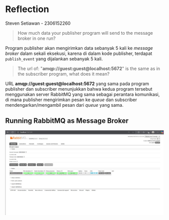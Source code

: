 # Reflection
Steven Setiawan - 2306152260

> How much data your publisher program will send to the message broker in one run?

Program publisher akan mengirimkan data sebanyak 5 kali ke _message broker_ dalam sekali eksekusi, karena di dalam kode publisher, terdapat `publish_event` yang dijalankan sebanyak 5 kali.

> The url of: "**amqp://guest:guest@localhost:5672**" is the same as in the subscriber program, what does it mean?

URL **amqp://guest:guest@localhost:5672** yang sama pada program publisher dan subscriber menunjukkan bahwa kedua program tersebut menggunakan server RabbitMQ yang sama sebagai perantara komunikasi, di mana publisher mengirimkan pesan ke _queue_ dan subscriber mendengarkan/mengambil pesan dari _queue_ yang sama.

## Running RabbitMQ as Message Broker

![/running-RabbitMQ](./images/running-RabbitMQ.jpg)